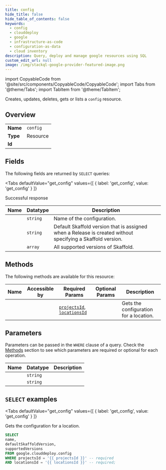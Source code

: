 ```yaml
--- 
title: config
hide_title: false
hide_table_of_contents: false
keywords:
  - config
  - clouddeploy
  - google
  - infrastructure-as-code
  - configuration-as-data
  - cloud inventory
description: Query, deploy and manage google resources using SQL
custom_edit_url: null
image: /img/stackql-google-provider-featured-image.png
---
```


import CopyableCode from '@site/src/components/CopyableCode/CopyableCode';
import Tabs from '@theme/Tabs';
import TabItem from '@theme/TabItem';

Creates, updates, deletes, gets or lists a <code>config</code> resource.

## Overview
<table><tbody>
<tr><td><b>Name</b></td><td><code>config</code></td></tr>
<tr><td><b>Type</b></td><td>Resource</td></tr>
<tr><td><b>Id</b></td><td><CopyableCode code="google.clouddeploy.config" /></td></tr>
</tbody></table>

## Fields

The following fields are returned by `SELECT` queries:

<Tabs
    defaultValue="get_config"
    values={[
        { label: 'get_config', value: 'get_config' }
    ]}
>
<TabItem value="get_config">

Successful response

<table>
<thead>
    <tr>
    <th>Name</th>
    <th>Datatype</th>
    <th>Description</th>
    </tr>
</thead>
<tbody>
<tr>
    <td><CopyableCode code="name" /></td>
    <td><code>string</code></td>
    <td>Name of the configuration.</td>
</tr>
<tr>
    <td><CopyableCode code="defaultSkaffoldVersion" /></td>
    <td><code>string</code></td>
    <td>Default Skaffold version that is assigned when a Release is created without specifying a Skaffold version.</td>
</tr>
<tr>
    <td><CopyableCode code="supportedVersions" /></td>
    <td><code>array</code></td>
    <td>All supported versions of Skaffold.</td>
</tr>
</tbody>
</table>
</TabItem>
</Tabs>

## Methods

The following methods are available for this resource:

<table>
<thead>
    <tr>
    <th>Name</th>
    <th>Accessible by</th>
    <th>Required Params</th>
    <th>Optional Params</th>
    <th>Description</th>
    </tr>
</thead>
<tbody>
<tr>
    <td><a href="#get_config"><CopyableCode code="get_config" /></a></td>
    <td><CopyableCode code="select" /></td>
    <td><a href="#parameter-projectsId"><code>projectsId</code></a>, <a href="#parameter-locationsId"><code>locationsId</code></a></td>
    <td></td>
    <td>Gets the configuration for a location.</td>
</tr>
</tbody>
</table>

## Parameters

Parameters can be passed in the `WHERE` clause of a query. Check the [Methods](#methods) section to see which parameters are required or optional for each operation.

<table>
<thead>
    <tr>
    <th>Name</th>
    <th>Datatype</th>
    <th>Description</th>
    </tr>
</thead>
<tbody>
<tr id="parameter-locationsId">
    <td><CopyableCode code="locationsId" /></td>
    <td><code>string</code></td>
    <td></td>
</tr>
<tr id="parameter-projectsId">
    <td><CopyableCode code="projectsId" /></td>
    <td><code>string</code></td>
    <td></td>
</tr>
</tbody>
</table>

## `SELECT` examples

<Tabs
    defaultValue="get_config"
    values={[
        { label: 'get_config', value: 'get_config' }
    ]}
>
<TabItem value="get_config">

Gets the configuration for a location.

```sql
SELECT
name,
defaultSkaffoldVersion,
supportedVersions
FROM google.clouddeploy.config
WHERE projectsId = '{{ projectsId }}' -- required
AND locationsId = '{{ locationsId }}' -- required;
```
</TabItem>
</Tabs>
